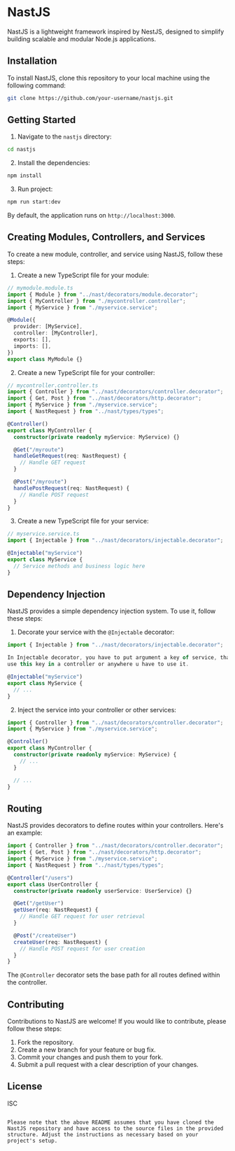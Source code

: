 # NastJS

NastJS is a lightweight framework inspired by NestJS, designed to simplify building scalable and modular Node.js applications.

## Installation

To install NastJS, clone this repository to your local machine using the following command:

```bash
git clone https://github.com/your-username/nastjs.git
```

## Getting Started

1. Navigate to the `nastjs` directory:

```bash
cd nastjs
```

2. Install the dependencies:

```bash
npm install
```

3. Run project:

```bash
npm run start:dev
```

By default, the application runs on `http://localhost:3000`.

## Creating Modules, Controllers, and Services

To create a new module, controller, and service using NastJS, follow these steps:

1. Create a new TypeScript file for your module:

```typescript
// mymodule.module.ts
import { Module } from "../nast/decorators/module.decorator";
import { MyController } from "./mycontroller.controller";
import { MyService } from "./myservice.service";

@Module({
  provider: [MyService],
  controller: [MyController],
  exports: [],
  imports: [],
})
export class MyModule {}
```

2. Create a new TypeScript file for your controller:

```typescript
// mycontroller.controller.ts
import { Controller } from "../nast/decorators/controller.decorator";
import { Get, Post } from "../nast/decorators/http.decorator";
import { MyService } from "./myservice.service";
import { NastRequest } from "../nast/types/types";

@Controller()
export class MyController {
  constructor(private readonly myService: MyService) {}

  @Get("/myroute")
  handleGetRequest(req: NastRequest) {
    // Handle GET request
  }

  @Post("/myroute")
  handlePostRequest(req: NastRequest) {
    // Handle POST request
  }
}
```

3. Create a new TypeScript file for your service:

```typescript
// myservice.service.ts
import { Injectable } from "../nast/decorators/injectable.decorator";

@Injectable("myService")
export class MyService {
  // Service methods and business logic here
}
```

## Dependency Injection

NastJS provides a simple dependency injection system. To use it, follow these steps:

1. Decorate your service with the `@Injectable` decorator:

```typescript
import { Injectable } from "../nast/decorators/injectable.decorator";

In Injectable decorator, you have to put argument a key of service, than u should
use this key in a controller or anywhere u have to use it.

@Injectable("myService")
export class MyService {
  // ...
}
```

2. Inject the service into your controller or other services:

```typescript
import { Controller } from "../nast/decorators/controller.decorator";
import { MyService } from "./myservice.service";

@Controller()
export class MyController {
  constructor(private readonly myService: MyService) {
    // ...
  }

  // ...
}
```

## Routing

NastJS provides decorators to define routes within your controllers. Here's an example:

```typescript
import { Controller } from "../nast/decorators/controller.decorator";
import { Get, Post } from "../nast/decorators/http.decorator";
import { MyService } from "./myservice.service";
import { NastRequest } from "../nast/types/types";

@Controller("/users")
export class UserController {
  constructor(private readonly userService: UserService) {}

  @Get("/getUser")
  getUser(req: NastRequest) {
    // Handle GET request for user retrieval
  }

  @Post("/createUser")
  createUser(req: NastRequest) {
    // Handle POST request for user creation
  }
}
```

The `@Controller` decorator sets the base path for all routes defined within the controller.

## Contributing

Contributions to NastJS are welcome! If you would like to contribute, please follow these steps:

1. Fork the repository.
2. Create a new branch for your feature or bug fix.
3. Commit your changes and push them to your fork.
4. Submit a pull request with a clear description of your changes.

## License

ISC

```

Please note that the above README assumes that you have cloned the NastJS repository and have access to the source files in the provided structure. Adjust the instructions as necessary based on your project's setup.
```
